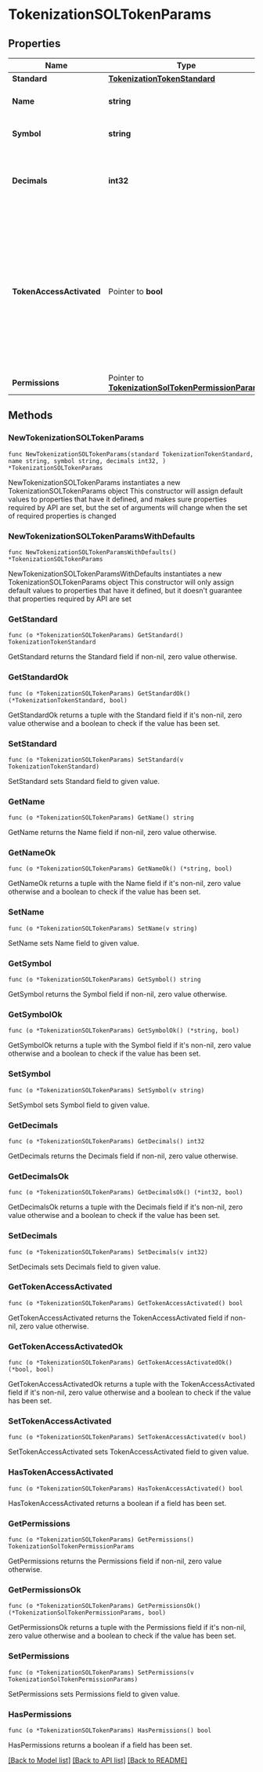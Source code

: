 # TokenizationSOLTokenParams

## Properties

Name | Type | Description | Notes
------------ | ------------- | ------------- | -------------
**Standard** | [**TokenizationTokenStandard**](TokenizationTokenStandard.md) |  | 
**Name** | **string** | The name of the token. | 
**Symbol** | **string** | The symbol of the token. | 
**Decimals** | **int32** | The number of decimals for the token (0-18). | 
**TokenAccessActivated** | Pointer to **bool** | Whether the allowlist feature is activated for the token. When activated, only addresses in the allowlist can perform token operations. | [optional] [default to false]
**Permissions** | Pointer to [**TokenizationSolTokenPermissionParams**](TokenizationSolTokenPermissionParams.md) |  | [optional] 

## Methods

### NewTokenizationSOLTokenParams

`func NewTokenizationSOLTokenParams(standard TokenizationTokenStandard, name string, symbol string, decimals int32, ) *TokenizationSOLTokenParams`

NewTokenizationSOLTokenParams instantiates a new TokenizationSOLTokenParams object
This constructor will assign default values to properties that have it defined,
and makes sure properties required by API are set, but the set of arguments
will change when the set of required properties is changed

### NewTokenizationSOLTokenParamsWithDefaults

`func NewTokenizationSOLTokenParamsWithDefaults() *TokenizationSOLTokenParams`

NewTokenizationSOLTokenParamsWithDefaults instantiates a new TokenizationSOLTokenParams object
This constructor will only assign default values to properties that have it defined,
but it doesn't guarantee that properties required by API are set

### GetStandard

`func (o *TokenizationSOLTokenParams) GetStandard() TokenizationTokenStandard`

GetStandard returns the Standard field if non-nil, zero value otherwise.

### GetStandardOk

`func (o *TokenizationSOLTokenParams) GetStandardOk() (*TokenizationTokenStandard, bool)`

GetStandardOk returns a tuple with the Standard field if it's non-nil, zero value otherwise
and a boolean to check if the value has been set.

### SetStandard

`func (o *TokenizationSOLTokenParams) SetStandard(v TokenizationTokenStandard)`

SetStandard sets Standard field to given value.


### GetName

`func (o *TokenizationSOLTokenParams) GetName() string`

GetName returns the Name field if non-nil, zero value otherwise.

### GetNameOk

`func (o *TokenizationSOLTokenParams) GetNameOk() (*string, bool)`

GetNameOk returns a tuple with the Name field if it's non-nil, zero value otherwise
and a boolean to check if the value has been set.

### SetName

`func (o *TokenizationSOLTokenParams) SetName(v string)`

SetName sets Name field to given value.


### GetSymbol

`func (o *TokenizationSOLTokenParams) GetSymbol() string`

GetSymbol returns the Symbol field if non-nil, zero value otherwise.

### GetSymbolOk

`func (o *TokenizationSOLTokenParams) GetSymbolOk() (*string, bool)`

GetSymbolOk returns a tuple with the Symbol field if it's non-nil, zero value otherwise
and a boolean to check if the value has been set.

### SetSymbol

`func (o *TokenizationSOLTokenParams) SetSymbol(v string)`

SetSymbol sets Symbol field to given value.


### GetDecimals

`func (o *TokenizationSOLTokenParams) GetDecimals() int32`

GetDecimals returns the Decimals field if non-nil, zero value otherwise.

### GetDecimalsOk

`func (o *TokenizationSOLTokenParams) GetDecimalsOk() (*int32, bool)`

GetDecimalsOk returns a tuple with the Decimals field if it's non-nil, zero value otherwise
and a boolean to check if the value has been set.

### SetDecimals

`func (o *TokenizationSOLTokenParams) SetDecimals(v int32)`

SetDecimals sets Decimals field to given value.


### GetTokenAccessActivated

`func (o *TokenizationSOLTokenParams) GetTokenAccessActivated() bool`

GetTokenAccessActivated returns the TokenAccessActivated field if non-nil, zero value otherwise.

### GetTokenAccessActivatedOk

`func (o *TokenizationSOLTokenParams) GetTokenAccessActivatedOk() (*bool, bool)`

GetTokenAccessActivatedOk returns a tuple with the TokenAccessActivated field if it's non-nil, zero value otherwise
and a boolean to check if the value has been set.

### SetTokenAccessActivated

`func (o *TokenizationSOLTokenParams) SetTokenAccessActivated(v bool)`

SetTokenAccessActivated sets TokenAccessActivated field to given value.

### HasTokenAccessActivated

`func (o *TokenizationSOLTokenParams) HasTokenAccessActivated() bool`

HasTokenAccessActivated returns a boolean if a field has been set.

### GetPermissions

`func (o *TokenizationSOLTokenParams) GetPermissions() TokenizationSolTokenPermissionParams`

GetPermissions returns the Permissions field if non-nil, zero value otherwise.

### GetPermissionsOk

`func (o *TokenizationSOLTokenParams) GetPermissionsOk() (*TokenizationSolTokenPermissionParams, bool)`

GetPermissionsOk returns a tuple with the Permissions field if it's non-nil, zero value otherwise
and a boolean to check if the value has been set.

### SetPermissions

`func (o *TokenizationSOLTokenParams) SetPermissions(v TokenizationSolTokenPermissionParams)`

SetPermissions sets Permissions field to given value.

### HasPermissions

`func (o *TokenizationSOLTokenParams) HasPermissions() bool`

HasPermissions returns a boolean if a field has been set.


[[Back to Model list]](../README.md#documentation-for-models) [[Back to API list]](../README.md#documentation-for-api-endpoints) [[Back to README]](../README.md)


